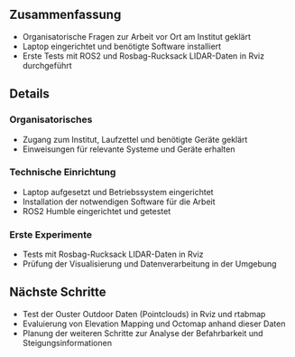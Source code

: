 ## Zusammenfassung
- Organisatorische Fragen zur Arbeit vor Ort am Institut geklärt
- Laptop eingerichtet und benötigte Software installiert
- Erste Tests mit ROS2 und Rosbag-Rucksack LIDAR-Daten in Rviz durchgeführt

## Details
### Organisatorisches
- Zugang zum Institut, Laufzettel und benötigte Geräte geklärt
- Einweisungen für relevante Systeme und Geräte erhalten

### Technische Einrichtung
- Laptop aufgesetzt und Betriebssystem eingerichtet
- Installation der notwendigen Software für die Arbeit
- ROS2 Humble eingerichtet und getestet

### Erste Experimente
- Tests mit Rosbag-Rucksack LIDAR-Daten in Rviz
- Prüfung der Visualisierung und Datenverarbeitung in der Umgebung

## Nächste Schritte
- Test der Ouster Outdoor Daten (Pointclouds) in Rviz und rtabmap
- Evaluierung von Elevation Mapping und Octomap anhand dieser Daten
- Planung der weiteren Schritte zur Analyse der Befahrbarkeit und Steigungsinformationen
